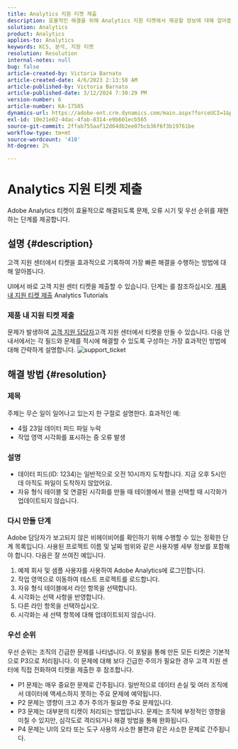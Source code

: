 ```yaml
---
title: Analytics 지원 티켓 제출
description: 효율적인 해결을 위해 Analytics 지원 티켓에서 제공할 정보에 대해 알아봅니다.
solution: Analytics
product: Analytics
applies-to: Analytics
keywords: KCS, 분석, 지원 티켓
resolution: Resolution
internal-notes: null
bug: false
article-created-by: Victoria Barnato
article-created-date: 4/6/2023 2:13:58 AM
article-published-by: Victoria Barnato
article-published-date: 3/12/2024 7:30:29 PM
version-number: 6
article-number: KA-17505
dynamics-url: https://adobe-ent.crm.dynamics.com/main.aspx?forceUCI=1&pagetype=entityrecord&etn=knowledgearticle&id=648fd6aa-20d4-ed11-a7c7-6045bd006295
exl-id: 10e21e02-4dac-4fab-8314-e9b601ecb565
source-git-commit: 2ffab755aaf12d64db2ee07bcb36f6f3b19761be
workflow-type: tm+mt
source-wordcount: '410'
ht-degree: 2%

---
```


# Analytics 지원 티켓 제출


Adobe Analytics 티켓이 효율적으로 해결되도록 문제, 오류 시기 및 우선 순위를 재현하는 단계를 제공합니다.

## 설명 {#description}


고객 지원 센터에서 티켓을 효과적으로 기록하여 가장 빠른 해결을 수행하는 방법에 대해 알아봅니다.

UI에서 바로 고객 지원 센터 티켓을 제출할 수 있습니다. 단계는 를 참조하십시오. [제품 내 지원 티켓 제출](https://experienceleague.adobe.com/docs/analytics-learn/tutorials/intro-to-analytics/getting-help/in-product-support-ticket-submission.html) Analytics Tutorials

### 제품 내 지원 티켓 제출

문제가 발생하여 [고객 지원 담당자](https://helpx.adobe.com/kr/experience-cloud/supported-users.html)고객 지원 센터에서 티켓을 만들 수 있습니다. 다음 안내서에서는 각 필드와 문제를 적시에 해결할 수 있도록 구성하는 가장 효과적인 방법에 대해 간략하게 설명합니다.
![support_ticket](https://helpx.adobe.com/content/dam/help/en/analytics/kb/submitting-an-analytics-support-ticket/jcr:content/main-pars/image/support_ticket.png "support_ticket")

## 해결 방법 {#resolution}


### 제목

주제는 무슨 일이 일어나고 있는지 한 구절로 설명한다. 효과적인 예:

- 4월 23일 데이터 피드 파일 누락
- 작업 영역 시각화를 표시하는 중 오류 발생


### 설명

- 데이터 피드(ID: 1234)는 일반적으로 오전 10시까지 도착합니다. 지금 오후 5시인데 아직도 파일이 도착하지 않았어요.
- 자유 형식 테이블 및 연결된 시각화를 만들 때 테이블에서 행을 선택할 때 시각화가 업데이트되지 않습니다.


### 다시 만들 단계

Adobe 담당자가 보고되지 않은 비헤이비어를 확인하기 위해 수행할 수 있는 정확한 단계 목록입니다. 사용된 프로젝트 이름 및 날짜 범위와 같은 사용자별 세부 정보를 포함해야 합니다. 다음은 잘 쓰여진 예입니다.

1. 예제 회사 및 샘플 사용자를 사용하여 Adobe Analytics에 로그인합니다.
2. 작업 영역으로 이동하여 테스트 프로젝트를 로드합니다.
3. 자유 형식 테이블에서 라인 항목을 선택합니다.
4. 시각화는 선택 사항을 반영합니다.
5. 다른 라인 항목을 선택하십시오.
6. 시각화는 새 선택 항목에 대해 업데이트되지 않습니다.


### 우선 순위

우선 순위는 조직의 긴급한 문제를 나타냅니다. 이 포털을 통해 만든 모든 티켓은 기본적으로 P3으로 처리됩니다. 이 문제에 대해 보다 긴급한 주의가 필요한 경우 고객 지원 센터에 직접 전화하여 티켓을 제출한 후 참조합니다.

- P1 문제는 매우 중요한 문제로 간주됩니다. 일반적으로 데이터 손실 및 여러 조직에서 데이터에 액세스하지 못하는 주요 문제에 예약됩니다.
- P2 문제는 영향이 크고 추가 주의가 필요한 주요 문제입니다.
- P3 문제는 대부분의 티켓이 처리되는 방법입니다. 문제는 조직에 부정적인 영향을 미칠 수 있지만, 심각도로 격리되거나 해결 방법을 통해 완화됩니다.
- P4 문제는 UI의 오타 또는 도구 사용의 사소한 불편과 같은 사소한 문제로 간주됩니다.

<br>
